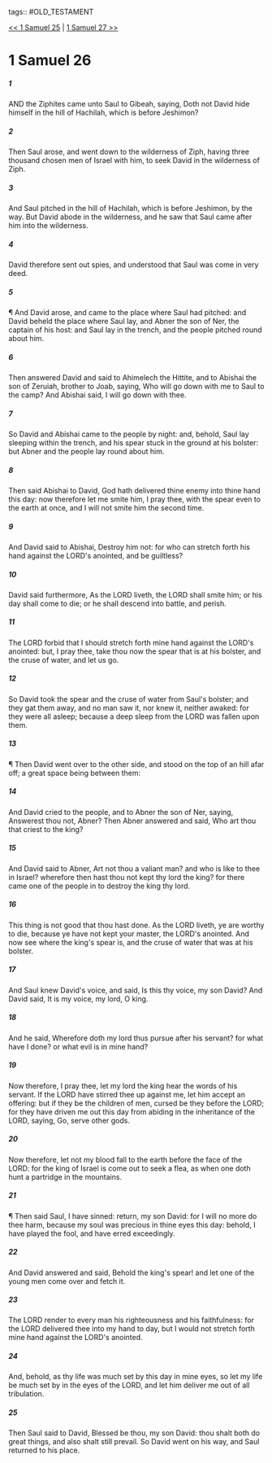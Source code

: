 tags:: #OLD_TESTAMENT

[<< 1 Samuel 25](OLD_TESTAMENT/09_1_Samuel/1_Samuel_25.md) | [1 Samuel 27 >>](OLD_TESTAMENT/09_1_Samuel/1_Samuel_27.md)

# 1 Samuel 26

##### 1

AND the Ziphites came unto Saul to Gibeah, saying, Doth not David hide himself in the hill of Hachilah, which is before Jeshimon?

##### 2

Then Saul arose, and went down to the wilderness of Ziph, having three thousand chosen men of Israel with him, to seek David in the wilderness of Ziph.

##### 3

And Saul pitched in the hill of Hachilah, which is before Jeshimon, by the way. But David abode in the wilderness, and he saw that Saul came after him into the wilderness.

##### 4

David therefore sent out spies, and understood that Saul was come in very deed.

##### 5

¶ And David arose, and came to the place where Saul had pitched: and David beheld the place where Saul lay, and Abner the son of Ner, the captain of his host: and Saul lay in the trench, and the people pitched round about him.

##### 6

Then answered David and said to Ahimelech the Hittite, and to Abishai the son of Zeruiah, brother to Joab, saying, Who will go down with me to Saul to the camp? And Abishai said, I will go down with thee.

##### 7

So David and Abishai came to the people by night: and, behold, Saul lay sleeping within the trench, and his spear stuck in the ground at his bolster: but Abner and the people lay round about him.

##### 8

Then said Abishai to David, God hath delivered thine enemy into thine hand this day: now therefore let me smite him, I pray thee, with the spear even to the earth at once, and I will not smite him the second time.

##### 9

And David said to Abishai, Destroy him not: for who can stretch forth his hand against the LORD's anointed, and be guiltless?

##### 10

David said furthermore, As the LORD liveth, the LORD shall smite him; or his day shall come to die; or he shall descend into battle, and perish.

##### 11

The LORD forbid that I should stretch forth mine hand against the LORD's anointed: but, I pray thee, take thou now the spear that is at his bolster, and the cruse of water, and let us go.

##### 12

So David took the spear and the cruse of water from Saul's bolster; and they gat them away, and no man saw it, nor knew it, neither awaked: for they were all asleep; because a deep sleep from the LORD was fallen upon them.

##### 13

¶ Then David went over to the other side, and stood on the top of an hill afar off; a great space being between them:

##### 14

And David cried to the people, and to Abner the son of Ner, saying, Answerest thou not, Abner? Then Abner answered and said, Who art thou that criest to the king?

##### 15

And David said to Abner, Art not thou a valiant man? and who is like to thee in Israel? wherefore then hast thou not kept thy lord the king? for there came one of the people in to destroy the king thy lord.

##### 16

This thing is not good that thou hast done. As the LORD liveth, ye are worthy to die, because ye have not kept your master, the LORD's anointed. And now see where the king's spear is, and the cruse of water that was at his bolster.

##### 17

And Saul knew David's voice, and said, Is this thy voice, my son David? And David said, It is my voice, my lord, O king.

##### 18

And he said, Wherefore doth my lord thus pursue after his servant? for what have I done? or what evil is in mine hand?

##### 19

Now therefore, I pray thee, let my lord the king hear the words of his servant. If the LORD have stirred thee up against me, let him accept an offering: but if they be the children of men, cursed be they before the LORD; for they have driven me out this day from abiding in the inheritance of the LORD, saying, Go, serve other gods.

##### 20

Now therefore, let not my blood fall to the earth before the face of the LORD: for the king of Israel is come out to seek a flea, as when one doth hunt a partridge in the mountains.

##### 21

¶ Then said Saul, I have sinned: return, my son David: for I will no more do thee harm, because my soul was precious in thine eyes this day: behold, I have played the fool, and have erred exceedingly.

##### 22

And David answered and said, Behold the king's spear! and let one of the young men come over and fetch it.

##### 23

The LORD render to every man his righteousness and his faithfulness: for the LORD delivered thee into my hand to day, but I would not stretch forth mine hand against the LORD's anointed.

##### 24

And, behold, as thy life was much set by this day in mine eyes, so let my life be much set by in the eyes of the LORD, and let him deliver me out of all tribulation.

##### 25

Then Saul said to David, Blessed be thou, my son David: thou shalt both do great things, and also shalt still prevail. So David went on his way, and Saul returned to his place.
